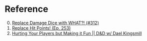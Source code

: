 # Reference

0. [Replace Damage Dice with WHAT?! (#312)](https://www.youtube.com/watch?v=jAU2hs-Jo_w)
0. [Replace Hit Points! (Ep. 253)](https://www.youtube.com/watch?v=MABlOHYommI)
0. [Hurting Your Players but Making it Fun || D&D w/ Dael Kingsmill](https://www.youtube.com/watch?v=thl54TR5Nb4)

